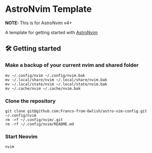 # AstroNvim Template

**NOTE:** This is for AstroNvim v4+

A template for getting started with [AstroNvim](https://github.com/AstroNvim/AstroNvim)

## 🛠️ Getting started

### Make a backup of your current nvim and shared folder

```shell
mv ~/.config/nvim ~/.config/nvim.bak
mv ~/.local/share/nvim ~/.local/share/nvim.bak
mv ~/.local/state/nvim ~/.local/state/nvim.bak
mv ~/.cache/nvim ~/.cache/nvim.bak
```

### Clone the repository

```shell
git clone git@github.com:Franco-from-Owlish/astro-vim-config.git ~/.config/nvim
rm -rf ~/.config/nvim/.git
rm -rf ~/.config/nvim/README.md
```

### Start Neovim

```shell
nvim
```
